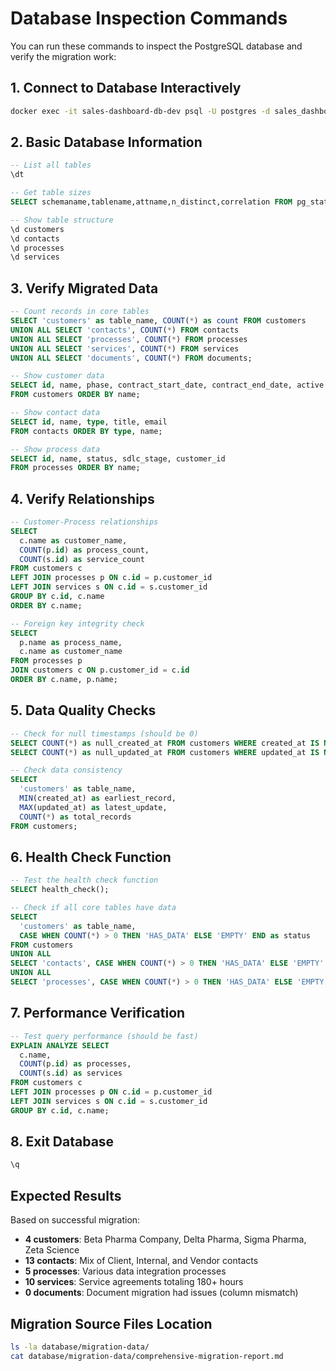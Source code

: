 # Database Inspection Commands

You can run these commands to inspect the PostgreSQL database and verify the migration work:

## 1. Connect to Database Interactively
```bash
docker exec -it sales-dashboard-db-dev psql -U postgres -d sales_dashboard_dev
```

## 2. Basic Database Information
```sql
-- List all tables
\dt

-- Get table sizes
SELECT schemaname,tablename,attname,n_distinct,correlation FROM pg_stats WHERE tablename IN ('customers','contacts','processes','services') ORDER BY tablename,attname;

-- Show table structure
\d customers
\d contacts  
\d processes
\d services
```

## 3. Verify Migrated Data
```sql
-- Count records in core tables
SELECT 'customers' as table_name, COUNT(*) as count FROM customers
UNION ALL SELECT 'contacts', COUNT(*) FROM contacts
UNION ALL SELECT 'processes', COUNT(*) FROM processes  
UNION ALL SELECT 'services', COUNT(*) FROM services
UNION ALL SELECT 'documents', COUNT(*) FROM documents;

-- Show customer data
SELECT id, name, phase, contract_start_date, contract_end_date, active 
FROM customers ORDER BY name;

-- Show contact data
SELECT id, name, type, title, email 
FROM contacts ORDER BY type, name;

-- Show process data  
SELECT id, name, status, sdlc_stage, customer_id 
FROM processes ORDER BY name;
```

## 4. Verify Relationships
```sql
-- Customer-Process relationships
SELECT 
  c.name as customer_name, 
  COUNT(p.id) as process_count,
  COUNT(s.id) as service_count
FROM customers c 
LEFT JOIN processes p ON c.id = p.customer_id 
LEFT JOIN services s ON c.id = s.customer_id 
GROUP BY c.id, c.name 
ORDER BY c.name;

-- Foreign key integrity check
SELECT 
  p.name as process_name,
  c.name as customer_name
FROM processes p
JOIN customers c ON p.customer_id = c.id
ORDER BY c.name, p.name;
```

## 5. Data Quality Checks
```sql
-- Check for null timestamps (should be 0)
SELECT COUNT(*) as null_created_at FROM customers WHERE created_at IS NULL;
SELECT COUNT(*) as null_updated_at FROM customers WHERE updated_at IS NULL;

-- Check data consistency
SELECT 
  'customers' as table_name,
  MIN(created_at) as earliest_record,
  MAX(updated_at) as latest_update,
  COUNT(*) as total_records
FROM customers;
```

## 6. Health Check Function
```sql
-- Test the health check function
SELECT health_check();

-- Check if all core tables have data
SELECT 
  'customers' as table_name, 
  CASE WHEN COUNT(*) > 0 THEN 'HAS_DATA' ELSE 'EMPTY' END as status
FROM customers
UNION ALL
SELECT 'contacts', CASE WHEN COUNT(*) > 0 THEN 'HAS_DATA' ELSE 'EMPTY' END FROM contacts
UNION ALL  
SELECT 'processes', CASE WHEN COUNT(*) > 0 THEN 'HAS_DATA' ELSE 'EMPTY' END FROM processes;
```

## 7. Performance Verification
```sql
-- Test query performance (should be fast)
EXPLAIN ANALYZE SELECT 
  c.name,
  COUNT(p.id) as processes,
  COUNT(s.id) as services  
FROM customers c
LEFT JOIN processes p ON c.id = p.customer_id
LEFT JOIN services s ON c.id = s.customer_id
GROUP BY c.id, c.name;
```

## 8. Exit Database
```sql
\q
```

## Expected Results

Based on successful migration:
- **4 customers**: Beta Pharma Company, Delta Pharma, Sigma Pharma, Zeta Science
- **13 contacts**: Mix of Client, Internal, and Vendor contacts
- **5 processes**: Various data integration processes
- **10 services**: Service agreements totaling 180+ hours
- **0 documents**: Document migration had issues (column mismatch)

## Migration Source Files Location
```bash
ls -la database/migration-data/
cat database/migration-data/comprehensive-migration-report.md
```